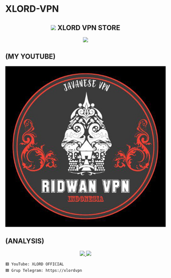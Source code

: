 # XLORD-VPN<!-- Hi skid <3 -->

<h2 align="center"><img src="https://s8.gifyu.com/images/979447220829032478.gif" height="25px"> XLORD VPN STORE<a href="https://discord.gg/onlp"></a></h2>

<p align="center">

<img src="https://readme-typing-svg.herokuapp.com?color=DDD&center=true&vCenter=true&multiline=true&height=85&lines=𝙃𝙚𝙡𝙡𝙤,+𝙬𝙚𝙡𝙘𝙤𝙢𝙚;𝗜𝗻𝘁𝗿𝗼𝗱𝘂𝗰𝗲+𝗠𝘆+𝗡𝗮𝗺𝗲+Arh-Project;𝗦𝘂𝗯𝘀𝗰𝗿𝗶𝗯𝗲+𝘁𝗼+𝗬𝗼𝘂𝗧𝘂𝗯𝗲+XlordOffcial">

  ## (MY YOUTUBE)

[![LeetHub](https://github.com/MyRidwan/MyRidwan/blob/ipuk/20221010_001912.png)](https://youtube.com/c/alnurridwan "LeetHub saves lives!")
## (ANALYSIS)
<p align="center">

<a href="https://github.com/xlord27">

  <img height="180em" src="https://github-readme-stats-eight-theta.vercel.app/api?username=MyRidwan&show_icons=true&theme=algolia&include_all_commits=true&count_private=true"/>

  <img height="180em" src="https://github-readme-stats-eight-theta.vercel.app/api/top-langs/?username=MyRidwan&layout=compact&langs_count=8&theme=algolia"/>

</a>
</p>





```
🟥 YouTube: XLORD OFFICIAL
🟦 Grup Telegram: https://xlordvpn
```




















